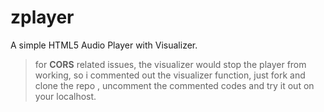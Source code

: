 # zplayer
A simple HTML5 Audio Player with Visualizer.

> for **CORS** related issues, the visualizer would stop the player from working,
so i commented out the visualizer function, just fork and clone the repo , uncomment the commented codes and try it out on your localhost.
